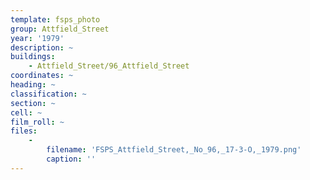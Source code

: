 ```yaml
---
template: fsps_photo
group: Attfield_Street
year: '1979'
description: ~
buildings:
    - Attfield_Street/96_Attfield_Street
coordinates: ~
heading: ~
classification: ~
section: ~
cell: ~
film_roll: ~
files:
    -
        filename: 'FSPS_Attfield_Street,_No_96,_17-3-O,_1979.png'
        caption: ''
---
```

